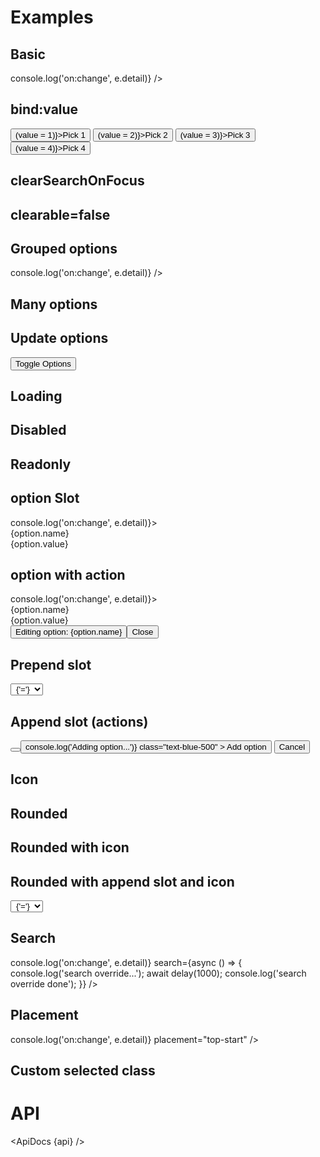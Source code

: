 <script>
  import { mdiMagnify, mdiPlus, mdiPencil } from '@mdi/js';

  import api from '$lib/components/SelectField.svelte?raw&sveld';
  import ApiDocs from '$lib/components/ApiDocs.svelte';

  import Button from '$lib/components/Button.svelte';
  import Dialog from '$lib/components/Dialog.svelte';
  import Drawer from '$lib/components/Drawer.svelte';
  import Preview from '$lib/components/Preview.svelte';
  import MenuItem from '$lib/components/MenuItem.svelte';
  import Stack from '$lib/components/Stack.svelte';
  import SelectField from '$lib/components/SelectField.svelte';
  import TextField from '$lib/components/TextField.svelte';
  import Toggle from '$lib/components/Toggle.svelte';


  import { delay } from '$lib/utils/promise';
  import { cls } from '$lib/utils/styles';

  const options = [
    { name: 'One', value: 1 },
    { name: 'Two', value: 2 },
    { name: 'Three', value: 3 },
    { name: 'Four', value: 4 },
  ];
  const optionsWithGroup = [
    { name: 'One', value: 1, group: "First" },
    { name: 'Two', value: 2, group: "First" },
    { name: 'Three', value: 3, group: "Second" },
    { name: 'Four', value: 4, group: "Second" },
    { name: 'Five', value: 5, group: "Second" },
    { name: 'Six', value: 6, group: "Third" },
    { name: 'Seven', value: 7, group: "Third" },
  ];

  const manyOptions = Array.from({ length: 100 }).map((_, i) => ({ name: `${i + 1}`, value: i + 1 }))

  const newOptions = [
    { name: 'Foo', value: 1 },
    { name: 'Bar', value: 2 },
    { name: 'Baz', value: 3 },
  ];

  let value = 3;
</script>

<h1>Examples</h1>

<h2>Basic</h2>

<Preview>
  <SelectField {options} on:change={(e) => console.log('on:change', e.detail)} />
</Preview>

<h2>bind:value</h2>

<Preview>
  <SelectField {options} bind:value />
  <Button on:click={() => (value = 1)}>Pick 1</Button>
  <Button on:click={() => (value = 2)}>Pick 2</Button>
  <Button on:click={() => (value = 3)}>Pick 3</Button>
  <Button on:click={() => (value = 4)}>Pick 4</Button>
</Preview>

<h2>clearSearchOnFocus</h2>

<Preview>
  <SelectField {options} bind:value clearSearchOnFocus />
</Preview>

<h2>clearable=false</h2>

<Preview>
  <SelectField {options} bind:value clearSearchOnFocus clearable={false} />
</Preview>

<h2>Grouped options</h2>

<Preview>
  <SelectField options={optionsWithGroup} on:change={(e) => console.log('on:change', e.detail)} />
</Preview>

<h2>Many options</h2>

<Preview>
  <SelectField options={manyOptions} />
</Preview>

<h2>Update options</h2>

<Preview>
  <Toggle let:on let:toggle>
    <SelectField options={on ? newOptions : options} bind:value clearSearchOnFocus />
    <Button on:click={toggle}>Toggle Options</Button>
  </Toggle>
</Preview>

<h2>Loading</h2>

<Preview>
  <SelectField {options} loading />
</Preview>

<h2>Disabled</h2>

<Preview>
  <SelectField {options} disabled />
</Preview>

<h2>Readonly</h2>

<Preview>
  <SelectField {options} value={1} readonly />
</Preview>

<h2>option Slot</h2>

<Preview>
  <SelectField {options} on:change={(e) => console.log('on:change', e.detail)}>
    <div slot="option" let:option let:index let:selected let:highlightIndex>
      <MenuItem
        class={cls(
          index === highlightIndex && 'bg-black/5',
          option === selected && 'font-semibold',
          option.group ? 'px-4' : 'px-2',
        )}
        scrollIntoView={index === highlightIndex}
      >
        <div>
          <div>{option.name}</div>
          <div class="text-sm text-black/50">{option.value}</div>
        </div>
      </MenuItem>
    </div>
  </SelectField>
</Preview>

<h2>option with action</h2>

<Preview>
  <SelectField {options} on:change={(e) => console.log('on:change', e.detail)}>
    <div slot="option" let:option let:index let:selected let:highlightIndex>
      <MenuItem
        class={cls(
          index === highlightIndex && 'bg-black/5',
          option === selected && 'font-semibold',
          option.group ? 'px-4' : 'px-2',
        )}
        scrollIntoView={index === highlightIndex}
      >
        <div class="grid grid-cols-[1fr,auto] options-center w-full">
          <div>
            <div>{option.name}</div>
            <div class="text-sm text-black/50">{option.value}</div>
          </div>
          <Toggle let:on={open} let:toggle let:toggleOff>
            <Button
              icon={mdiPencil}
              class="-m-1 p-1 text-xs text-gray-400 z-[9999]"
              on:click={toggle}
            />
            <Drawer {open} on:close={toggleOff} right class="w-[400px]">
              <div class="p-4">
                Editing option: {option.name}
              </div>
              <div class="fixed bottom-0 w-full flex justify-center bg-gray-500/25 p-1 border-t border-gray-400">
                <Button on:click={toggleOff}>Close</Button>
              </div>
            </Drawer>
          </Toggle>
        </div>
      </MenuItem>
    </div>
  </SelectField>
</Preview>

<h2>Prepend slot</h2>

<Preview>
  <Toggle let:on={open} let:toggle>
    <SelectField {options}>
      <div slot="prepend" on:click|stopPropagation class="flex options-center">
        <select
          class="appearance-none bg-black/5 border rounded-full mr-2 px-4"
          style="text-align-last: center;"
        >
          <!-- <option /> -->
          <option>{'='}</option>
          <option>{'!='}</option>
          <option>{'>'}</option>
          <option>{'>='}</option>
          <option>{'<'}</option>
          <option>{'<='}</option>
        </select>
      </div>
    </SelectField>
  </Toggle>
</Preview>

<h2>Append slot (actions)</h2>

<Preview>
  <Toggle let:on={open} let:toggle>
    <SelectField {options}>
      <span slot="append" on:click|stopPropagation>
        <Button icon={mdiPlus} class="text-black/50 p-2" on:click={toggle} />
      </span>
    </SelectField>
    <Dialog {open} on:close={toggle}>
      <div slot="title">Create new option</div>
      <div class="px-6 py-3 w-96">
        <TextField label="Name" autofocus />
      </div>
      <div slot="actions">
        <Button
          on:click={() => console.log('Adding option...')}
          class="text-blue-500"
        >
          Add option
        </Button>
        <Button>Cancel</Button>
      </div>
    </Dialog>
  </Toggle>
</Preview>

<h2>Icon</h2>

<Preview>
  <SelectField {options} icon={mdiMagnify} />
</Preview>

<h2>Rounded</h2>

<Preview>
  <SelectField {options} rounded />
</Preview>

<h2>Rounded with icon</h2>

<Preview>
  <SelectField {options} icon={mdiMagnify} rounded />
</Preview>

<h2>Rounded with append slot and icon</h2>

<Preview>
  <SelectField {options} icon={mdiMagnify} rounded>
    <span slot="prepend" on:click|stopPropagation>
      <select
        class="appearance-none bg-black/5 border rounded-full mr-2 px-4"
        style="text-align-last: center;"
      >
        <!-- <option /> -->
        <option>{'='}</option>
        <option>{'!='}</option>
        <option>{'>'}</option>
        <option>{'>='}</option>
        <option>{'<'}</option>
        <option>{'<='}</option>
      </select>
    </span>
  </SelectField>
</Preview>

<h2>Search</h2>

<Preview>
  <SelectField
    {options}
    on:change={(e) => console.log('on:change', e.detail)}
    search={async () => {
      console.log('search override...');
      await delay(1000);
      console.log('search override done');
    }}
  />
</Preview>

<h2>Placement</h2>

<Preview>
  <SelectField
    {options}
    on:change={(e) => console.log('on:change', e.detail)}
    placement="top-start"
  />
</Preview>

<h2>Custom selected class</h2>

<Preview>
  <SelectField {options} bind:value clearSearchOnFocus classes={{ selected: 'bg-accent-500 text-white' }} />
</Preview>

<!-- ## Menu actions
<Preview>
<SelectField
  {options}
  on:change={(e) => {
    console.log('on:change', e.detail);
  }}
>
  <div slot="actions" class="p-2">
    <ToggleGroup contained class="w-full" selected="active">
      <div class="options w-full border">
        <ToggleOption value="active">Active</ToggleOption>
        <ToggleOption value="inaction">Inactive</ToggleOption>
        <ToggleOption value="all">All</ToggleOption>
      </div>
    </ToggleGroup>
  </div>
</SelectField>
</Preview>

<div class="h-96" /> -->

<h1>API</h1>

<ApiDocs {api} />
